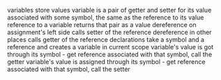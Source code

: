 variables store values
variable is a pair of getter and setter for its value associated with some symbol, the same as the reference to its value
reference to a variable returns that pair as a value
dereference on assignment's left side calls setter of the reference
dereference in other places calls getter of the reference
declarations take a symbol and a reference and creates a variable in current scope
variable's value is got through its symbol - get reference associated with that symbol, call the getter
variable's value is assigned through its symbol - get reference associated with that symbol, call the setter

